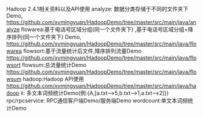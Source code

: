 Hadoop 2.4.1相关资料以及API使用
analyze: 数据分类存储于不同的文件夹下Demo,
	https://github.com/xvmingyuan/HadoopDemo/tree/master/src/main/java/analyze
flowarea:基于电话号区域分组(同一个文件夹下) ,基于电话号区域分组+降序排列(同一个文件夹下) Demo,
	https://github.com/xvmingyuan/HadoopDemo/tree/master/src/main/java/flowarea
flowsort:基于流量统计后文件,降序排列流量Demo
	https://github.com/xvmingyuan/HadoopDemo/tree/master/src/main/java/flowsort
flowsum:总流量统计Demo
	https://github.com/xvmingyuan/HadoopDemo/tree/master/src/main/java/flowsum
hadoop:Hadoop API使用
	https://github.com/xvmingyuan/HadoopDemo/tree/master/src/main/java/hadoop
ii:	多文本词频统计Demo(例:{A,[a.txt-->5,b.txt-->1,a.txt-->2]})
rpc/rpcservice: RPC通信客户端Demo/服务端Demo
wordcount:单文本词频统计Demo